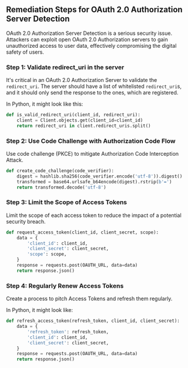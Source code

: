 

## Remediation Steps for OAuth 2.0 Authorization Server Detection

OAuth 2.0 Authorization Server Detection is a serious security issue. Attackers can exploit open OAuth 2.0 Authorization servers to gain unauthorized access to user data, effectively compromising the digital safety of users.

### Step 1: Validate redirect_uri in the server
It's critical in an OAuth 2.0 Authorization Server to validate the `redirect_uri`. The server should have a list of whitelisted `redirect_uri`s, and it should only send the response to the ones, which are registered.

In Python, it might look like this:

```python
def is_valid_redirect_uri(client_id, redirect_uri):
    client = Client.objects.get(client_id=client_id)
    return redirect_uri in client.redirect_uris.split()
```

### Step 2: Use Code Challenge with Authorization Code Flow
Use code challenge (PKCE) to mitigate Authorization Code Interception Attack.

```python
def create_code_challenge(code_verifier):
    digest = hashlib.sha256(code_verifier.encode('utf-8')).digest()
    transformed = base64.urlsafe_b64encode(digest).rstrip(b'=')
    return transformed.decode('utf-8')
```

### Step 3: Limit the Scope of Access Tokens
Limit the scope of each access token to reduce the impact of a potential security breach.

```python
def request_access_token(client_id, client_secret, scope):
    data = {
        'client_id': client_id,
        'client_secret': client_secret,
        'scope': scope,
    }
    response = requests.post(OAUTH_URL, data=data)
    return response.json()
```

### Step 4: Regularly Renew Access Tokens
Create a process to pitch Access Tokens and refresh them regularly.

In Python, it might look like:

```python
def refresh_access_token(refresh_token, client_id, client_secret):
    data = {
        'refresh_token': refresh_token,
        'client_id': client_id,
        'client_secret': client_secret,
    }
    response = requests.post(OAUTH_URL, data=data)
    return response.json()
```